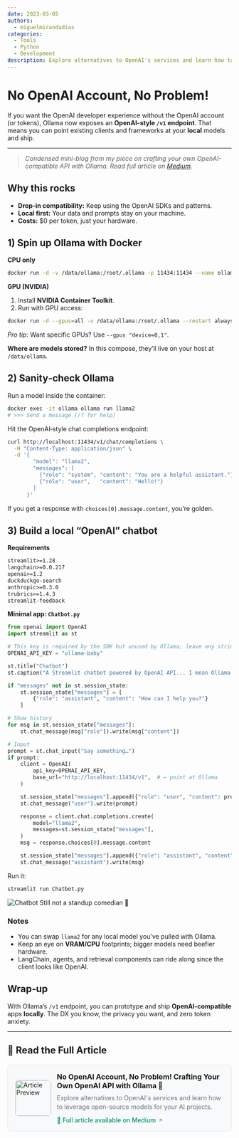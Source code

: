 ```yaml
---
date: 2023-03-05
authors:
  - miguelmirandadias
categories:
  - Tools
  - Python
  - Development
description: Explore alternatives to OpenAI's services and learn how to leverage open-source models for your AI projects.
---
```


# No OpenAI Account, No Problem!

If you want the OpenAI developer experience without the OpenAI account (or tokens), Ollama now exposes an **OpenAI-style `/v1` endpoint**. That means you can point existing clients and frameworks at your **local** models and ship.

<!-- more -->

---
> *Condensed mini-blog from my piece on crafting your own OpenAI-compatible API with Ollama.*
> *Read full article on [Medium](https://medium.com/data-science-collective/no-openai-account-no-problem-8a5835739572).*

## Why this rocks

* **Drop‑in compatibility:** Keep using the OpenAI SDKs and patterns.
* **Local first:** Your data and prompts stay on your machine.
* **Costs:** \$0 per token, just your hardware.

## 1) Spin up Ollama with Docker

**CPU only**

```bash
docker run -d -v /data/ollama:/root/.ollama -p 11434:11434 --name ollama ollama/ollama
```

**GPU (NVIDIA)**

1. Install **NVIDIA Container Toolkit**.
2. Run with GPU access:

```bash
docker run -d --gpus=all -v /data/ollama:/root/.ollama --restart always -p 11434:11434 --name ollama ollama/ollama
```

*Pro tip:* Want specific GPUs? Use `--gpus "device=0,1"`.

**Where are models stored?** In this compose, they’ll live on your host at `/data/ollama`.

## 2) Sanity‑check Ollama

Run a model inside the container:

```bash
docker exec -it ollama ollama run llama2
# >>> Send a message (/? for help)
```

Hit the OpenAI‑style chat completions endpoint:

```bash
curl http://localhost:11434/v1/chat/completions \
  -H "Content-Type: application/json" \
  -d '{
        "model": "llama2",
        "messages": [
          {"role": "system", "content": "You are a helpful assistant."},
          {"role": "user",   "content": "Hello!"}
        ]
      }'
```

If you get a response with `choices[0].message.content`, you’re golden.

## 3) Build a local “OpenAI” chatbot

**Requirements**

```txt
streamlit>=1.28
langchain>=0.0.217
openai>=1.2
duckduckgo-search
anthropic>=0.3.0
trubrics>=1.4.3
streamlit-feedback
```

**Minimal app: `Chatbot.py`**

```python
from openai import OpenAI
import streamlit as st

# This key is required by the SDK but unused by Ollama; leave any string
OPENAI_API_KEY = "ollama-baby"

st.title("Chatbot")
st.caption("A Streamlit chatbot powered by OpenAI API... I mean Ollama!!!")

if "messages" not in st.session_state:
    st.session_state["messages"] = [
        {"role": "assistant", "content": "How can I help you?"}
    ]

# Show history
for msg in st.session_state["messages"]:
    st.chat_message(msg["role"]).write(msg["content"])

# Input
prompt = st.chat_input("Say something…")
if prompt:
    client = OpenAI(
        api_key=OPENAI_API_KEY,
        base_url="http://localhost:11434/v1",  # ← point at Ollama
    )

    st.session_state["messages"].append({"role": "user", "content": prompt})
    st.chat_message("user").write(prompt)

    response = client.chat.completions.create(
        model="llama2",
        messages=st.session_state["messages"],
    )
    msg = response.choices[0].message.content

    st.session_state["messages"].append({"role": "assistant", "content": msg})
    st.chat_message("assistant").write(msg)
```

Run it:

```bash
streamlit run Chatbot.py
```

![Chatbot](https://miro.medium.com/v2/resize:fit:4800/format:webp/1*BzXcDnH_wHptJa1S42blGQ.png)
Still not a standup comedian 😬

### Notes

* You can swap `llama2` for any local model you’ve pulled with Ollama.
* Keep an eye on **VRAM/CPU** footprints; bigger models need beefier hardware.
* LangChain, agents, and retrieval components can ride along since the client looks like OpenAI.

## Wrap‑up

With Ollama’s `/v1` endpoint, you can prototype and ship **OpenAI‑compatible** apps **locally**. The DX you know, the privacy you want, and zero token anxiety.

---

## 📖 Read the Full Article

<div class="medium-card" style="border: 1px solid var(--md-default-fg-color--lightest, #e1e5e9); border-radius: 8px; padding: 16px; margin: 20px 0; background: var(--md-code-bg-color, #f8f9fa); transition: all 0.2s ease;">
  <div style="display: flex; align-items: center; gap: 12px;">
    <div style="flex-shrink: 0;">
      <!-- Replace with your article image -->
      <img src="https://miro.medium.com/v2/resize:fit:4800/format:webp/1*KdlhJSmqmQJGWlg2vzD0sQ.png" alt="Article Preview" style="width: 80px; height: 80px; border-radius: 8px; object-fit: cover; border: 1px solid var(--md-default-fg-color--lightest, #e1e5e9);">
    </div>
    <div style="flex: 1;">
      <h4 style="margin: 0 0 8px 0; font-size: 16px; color: var(--md-default-fg-color, #1a1a1a);">No OpenAI Account, No Problem! Crafting Your Own OpenAI API with Ollama 🦙</h4>
      <!-- Replace with your custom description -->
      <p style="margin: 0 0 12px 0; font-size: 14px; color: var(--md-default-fg-color--light, #6b7280); line-height: 1.4;">Explore alternatives to OpenAI's services and learn how to leverage open-source models for your AI projects.</p>
      <a href="https://medium.com/@miguelmirandadias/no-openai-account-no-problem-8a5835739572" target="_blank" style="display: inline-flex; align-items: center; gap: 4px; color: var(--md-accent-fg-color, #059669); text-decoration: none; font-weight: 500; font-size: 14px; transition: color 0.2s ease;">
        📖 Full article available on Medium
        <svg width="12" height="12" viewBox="0 0 24 24" fill="none" stroke="currentColor" stroke-width="2">
          <path d="M7 17L17 7M17 7H7M17 7V17"/>
        </svg>
      </a>
    </div>
  </div>
</div>
